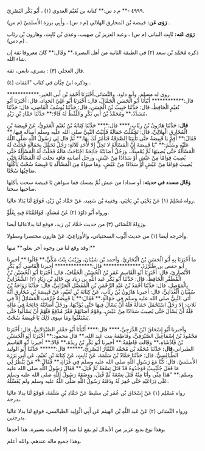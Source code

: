 ٤٩٩٩ -** م د س:** كنانة بن نُعَيْم العدوي (١) ، أَبُو بَكْر البَصْرِيّ.

**رَوَى عَن:** قبيصة بْن المخارق الهلالي (م د س) ، وأَبِي برزة الأَسلميّ (م س) .

**رَوَى عَنه:** ثَابِت البناني (م س) ، وعبد العزيز بْن صهيب، وعدي بْن ثَابِت، وهارون بْن رئاب (م دس) .

ذكره مُحَمَّد بْن سعد (٢) في الطبقة الثانية من أهل البصرة،** وَقَال:** كَانَ معروفا ثقة إن شاء الله.

قال العجلي (٣) : بصري، تابعي، ثقة.

وذكره ابنُ حِبَّان في كتاب "الثقات (٤) .

روى له مسلم، وأبو داود، والنَّسَائي.أَخْبَرَنَا أَحْمَد بْن أَبي الخير،************ قال:************ أَنْبَأَنَا أَبُو الْحَسَنِ الْجَمَّالُ، قال: أَخْبَرَنَا أَبُو عَلِيّ الحداد، قال: أَخْبَرَنَا أَبُو نُعَيْمٍ الْحَافِظُ، قال: حَدَّثَنَا حَبِيبُ بْنُ الْحَسَنِ، قال: حَدَّثَنَا يُوسُفُ الْقَاضِي، قال: حَدَّثَنَا مُسَدَّدٌ،** ومُحَمَّدُ بْنُ أَبي بَكْرٍ واللَّفْظُ لَهُ قَالا:** حَدَّثَنَا حَمَّادِ بْنِ زَيْدٍ،

**قال:** حَدَّثَنَا هَارُونُ بْنُ رِئَابٍ،**** قال:**** حَدَّثَنَا كِنَانَةُ بْنُ نُعَيْمٍ الْعَدَوِيُّ، عَنْ قَبِيصَةَ بْنِ الْمُخَارِقِ الْهِلالِيِّ، قال: تَحَمَّلْتُ حَمَالَةً فَأَتَيْتُ النَّبِيَّ صلى الله عليه وسلم أسأله فيها،** فَقَالَ:** أَقِمْ يَا قَبِيصَةُ حَتَّى تَأْتِيَنَا الصَّدَقَةُ فَنَأْمُرُ لَكَ بِهَا.** ثُمَّ قال لِي رَسُولُ اللَّهِ صَلَّى اللَّهُ عَلَيْهِ وسَلَّمَ:** "يَا قَبِيصَةَ إِنَّ الْمَسْأَلَةَ لا تَحِلُّ إِلا لأَحَدِ ثَلاثَةٍ: رَجُلٌ تَحَمَّلَ بِحَمَالَةٍ فَحَلَّتْ لَهُ الْمَسْأَلَةُ حَتَّى يُصِيبَهَا ثُمَّ يُمْسِكُ، ورَجُلٌ أَصَابَتْهُ جَائِحَةٌ اجْتَاحَتْ مَالَهُ فَحَلَّتْ لَهُ الْمَسْأَلَةُ حَتَّى يُصِيبَ قِوَامًا مِنْ عَيْشٍ أَوْ سَدَادًا مِنْ عَيْشٍ، ورجل أصابته فاقة تحلت لَهُ الْمَسْأَلَةُ حَتَّى يُصِيبَ قِوَامًا مِنْ عَيْشٍ أَوْ سَدَادًا مِنْ عَيْشٍ، ومَا سِوَاهُ مِنَ الْمَسْأَلَةِ يَا قَبِيصَةُ سُحْتٌ يَأْكُلُهَا صَاحِبُهَا سُحْتًا.

**وَقَال مسدد في حديثه:** أو سدادا من عيش ثُمَّ يمسك فما سواهن يَا قبيصة سحت يأكلها صاحبها سحتا.

رواه مُسْلِمٌ (١) عَنْ يَحْيَى بْنِ يَحْيَى، وقتيبة بْن سَعِيد، عَنْ حَمَّاد بْنِ زَيْدٍ، فَوَقَعَ لَنَا بَدَلا عاليا.

ورواه أَبُو دَاوُدَ (٢) عَنْ مُسَدَّدٍ، فَوَافَقْنَاهُ فِيهِ بِعُلُوٍّ.

ورَوَاهُ النَّسَائي (٣) من حديث حَمَّاد بْن زيد، فوقع لنا بدلاعاليا أيضا.

وأخرجه أيضا (١) من حديث أَيُّوب السختياني، والأَوزاعِيّ، عَنْ هارون مختصرا ومطولا.

وقد وقع لنا من وجوه أخر بعلو،** منها:**

ما أَخْبَرَنَا بِهِ أَبُو الْحَسَنِ بْنُ الْبُخَارِيِّ، وأحمد بْن شَيْبَانَ، وزَيْنَبُ بِنْتُ مَكِّيٍّ،** قَالُوا:** أخبرنا أبو حفص بن طَبَرْزَذَ،************** قال:************** أخبرنا الْقَاضِي أَبُو بَكْرٍ الأَنْصارِيّ، قال: أَخْبَرَنَا أَبُو الْقَاسِمِ عُمَر بْنُ الْحُسَيْنِ الْخَفَّافُ، قال: أَخْبَرَنَا أَبُو الْحُسَيْنِ بْنُ الْمُظَفَّرِ الْحَافِظُ، قال: حَدَّثَنَا أَبُو بَكْر عَبد اللَّهِ بن زياد بن خَالِدِ بْنِ زِيَادٍ (٢) الشَّعْرَانِيُّ بِالْمَوْصِلِ، قال: حَدَّثَنَا أَحْمَدُ بْنُ عَبْدِ الرَّحْمَنِ بْنِ الْمُفَضَّلِ الْحَرَّانِيُّ، قال: حَدَّثَنَا رَوَاحَةُ بْنُ سُفْيَانَ الْغُدَانِيُّ، قال: أخبرنا هَارُونُ بْنُ رِئَابٍ، عَنْ كِنَانَةَ بْنِ نُعَيْمٍ، عَنْ قَبِيصَةَ بْنِ مُخَارِقٍ أَنَّهُ أَتَى النَّبِيُّ صلى الله عليه وسلم فِي حَمَالَةٍ،** فَقَالَ:** يَا قَبِيصَةُ حُرِّمَتِ الْمَسَائِلُ إِلا فِي ثَلاثٍ: إِلا رَجُلٌ اسْتَحْمَلَ حَمَالَةً فَلَهُ أَنْ يَسْأَلَ فِيهَا حَتَّى يُؤَدِّيَهَا، ورَجُلٌ أَصَابَتْهُ جَائِحَةٌ فِي مَالِهِ فَلَهُ أَنْ يَسْأَلَ حَتَّى يُصِيبَ سَدَادًا مِنْ عَيْشٍ، وقَوْمٌ أَصَابَهُمْ فَقْرٌ مُدْقِعٌ فَلَهُمْ أَنْ يَسْأَلُوا حَتَّى يَسْتَغْنُوا ومَا سِوَى ذَلِكَ يَا قَبِيصَةُ سُحْتٌ.

وأخبرنا أَبُو إِسْحَاقَ ابْنُ الدَّرَجِيِّ،**** قال:**** أَنْبَأَنَا أَبُو جَعْفَرٍ الصَّيْدَلانِيُّ، قال: أَخْبَرَنَا مَحْمُودُ بْنُ إِسْمَاعِيلَ الصَّيْرَفِيُّ، وفَاطِمَةُ بنت عَبد الله،** قال محمود:** أَخْبَرَنَا أَبُو الْحُسَيْنِ بْنُ فَاذْشَاهِ،** وَقَالت فَاطِمَةُ:** أخبرنا أَبُو بَكْرٍ بْنُ رِيذَةَ،** قَالا:** أخبرنا أَبُو القاسم الطبراني،**قال:** حَدَّثَنَا مُحَمَّد بْن مُحَمَّد التَّمَّارُ البَصْرِيّ،****** قال:****** حَدَّثَنَا أَبُو الوليد الطَّيَالِسِيُّ، قال: حَدَّثَنَا حَمَّادُ بْنُ سَلَمَةَ، عَنْ ثَابِتٍ، عَنْ كِنَانَةَ بْنِ نُعَيْمٍ، عَن أَبِي بَرَزَةَ الأَسلميّ، قال: كُنَّا مَعَ رَسُولِ اللَّهِ صلى الله عليه وسلم فِي غَزَاةٍ،** فَقَالَ:** مَنْ يَنْظُرُ لِي مَا فَعَلَ جُلَيْبِيبٌ فَوَجَدُوهُ قَدْ قَتَلَ تِسْعَةً ثُمَّ قُتِلَ،** فَقَالَ رَسُولُ اللَّهِ صلى الله عليه وسلم:** "هَذَا مِنِّي وأَنَا مِنْهُ قَتَلَ تِسْعَةً ثُمَّ قُتِلَ، ووَضَعَهُ رَسُولُ اللَّهِ صلى الله عليه وسلم عَلَى ذِرَاعَيْهِ حَتَّى حُفِرَ لَهُ ودَفَنَهُ رَسُولُ اللَّهِ صَلَّى اللَّهُ عليه وسلم ولم يُغَسِّلْهُ.

رواه مُسْلِم (١) عَنْ إِسْحَاق بْن عُمَر بْن سليط عَنْ حَمَّادِ بْنِ سَلَمَةَ، فَوَقَعَ لَنَا بدلا عاليا بدرجة.

ورواه النَّسَائي (٢) عَنْ عَبد اللَّهِ بْن الهيثم عَن أَبِي الْوَلِيد الطيالسي، فوقع لنا بدلا عاليا بدرجتين.

وهذا نوع بديع عزيز من الأبدال لم يقع لنا منه إِلا أحاديث يسيرة، هذا أحدها.

وهذا جميع ماله عندهم، والله أعلم.